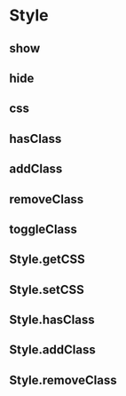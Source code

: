 Style
==================

show
------------------

hide
------------------

css
------------------

hasClass
------------------

addClass
------------------

removeClass
------------------

toggleClass
------------------

Style.getCSS
------------------

Style.setCSS
------------------

Style.hasClass
------------------

Style.addClass
------------------

Style.removeClass
------------------
